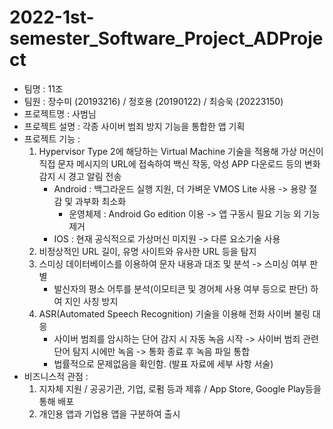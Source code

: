 # 2022-1st-semester_Software_Project_ADProject

+ 팀명 : 11조
+ 팀원 : 장수미 (20193216) / 정호용 (20190122) / 최승욱 (20223150)
+ 프로젝트명 : 사범님
+ 프로젝트 설명 : 각종 사이버 범죄 방지 기능을 통합한 앱 기획
+ 프로젝트 기능 :
  1. Hypervisor Type 2에 해당하는 Virtual Machine 기술을 적용해 가상 머신이 직접 문자 메시지의 URL에 접속하여 백신 작동, 악성 APP 다운로드 등의 변화 감지 시 경고 알림 전송
      + Android : 백그라운드 실행 지원, 더 가벼운 VMOS Lite 사용 -> 용량 절감 및 과부화 최소화
        - 운영체제 : Android Go edition 이용 -> 앱 구동시 필요 기능 외 기능 제거
      + IOS : 현재 공식적으로 가상머신 미지원 -> 다른 요소기술 사용
  2. 비정상적인 URL 길이, 유명 사이트와 유사한 URL 등을 탐지
  3. 스미싱 데이터베이스를 이용하여 문자 내용과 대조 및 분석 -> 스미싱 여부 판별
      + 발신자의 평소 어투를 분석(이모티콘 및 경어체 사용 여부 등으로 판단) 하여 지인 사칭 방지
  4. ASR(Automated Speech Recognition) 기술을 이용해 전화 사이버 불링 대응 
      + 사이버 범죄를 암시하는 단어 감지 시 자동 녹음 시작 -> 사이버 범죄 관련 단어 탐지 시에만 녹음 -> 통화 종료 후 녹음 파일 통합
      + 법률적으로 문제없음을 확인함. (발표 자료에 세부 사항 서술)
+ 비즈니스적 관점 : 
  1. 지자체 지원 / 공공기관, 기업, 로펌 등과 제휴 / App Store, Google Play등을 통해 배포
  2. 개인용 앱과 기업용 앱을 구분하여 출시
